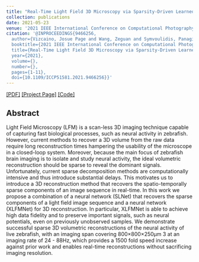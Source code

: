 ```yaml
---
title: "Real-Time Light Field 3D Microscopy via Sparsity-Driven Learned Deconvolution"
collection: publications
date: 2021-05-23
venue: '2021 IEEE International Conference on Computational Photography (ICCP)'
citation: '@INPROCEEDINGS{9466256,
  author={Vizcaino, Josue Page and Wang, Zeguan and Symvoulidis, Panagiotis and Favaro, Paolo and Guner-Ataman, Burcu and Boyden, Edward S. and Lasser, Tobias},
  booktitle={2021 IEEE International Conference on Computational Photography (ICCP)}, 
  title={Real-Time Light Field 3D Microscopy via Sparsity-Driven Learned Deconvolution}, 
  year={2021},
  volume={},
  number={},
  pages={1-11},
  doi={10.1109/ICCP51581.2021.9466256}}'
---
```


 [[PDF]](https://cvg.unibe.ch/media/publications/pdf/053.pdf) 
 [[Project Page]](https://github.com/pvjosue/SLNet_XLFMNet) [[Code]](https://github.com/pvjosue/SLNet_XLFMNet) 

## Abstract

Light Field Microscopy (LFM) is a scan-less 3D imaging technique capable of capturing fast biological processes, such as neural activity in zebrafish. However, current methods to recover a 3D volume from the raw data require long reconstruction times hampering the usability of the microscope in a closed-loop system. Moreover, because the main focus of zebrafish brain imaging is to isolate and study neural activity, the ideal volumetric reconstruction should be sparse to reveal the dominant signals. Unfortunately, current sparse decomposition methods are computationally intensive and thus introduce substantial delays. This motivates us to introduce a 3D reconstruction method that recovers the spatio-temporally sparse components of an image sequence in real-time. In this work we propose a combination of a neural network (SLNet) that recovers the sparse components of a light field image sequence and a neural network (XLFMNet) for 3D reconstruction. In particular, XLFMNet is able to achieve high data fidelity and to preserve important signals, such as neural potentials, even on previously unobserved samples. We demonstrate successful sparse 3D volumetric reconstructions of the neural activity of live zebrafish, with an imaging span covering 800×800×250μm 3 at an imaging rate of 24 - 88Hz, which provides a 1500 fold speed increase against prior work and enables real-time reconstructions without sacrificing imaging resolution.
